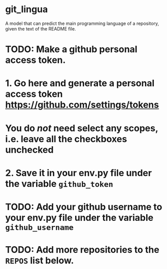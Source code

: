 # git_lingua
A model that can predict the main programming language of a repository, given the text of the README file.


# TODO: Make a github personal access token.
#     1. Go here and generate a personal access token https://github.com/settings/tokens
#        You do _not_ need select any scopes, i.e. leave all the checkboxes unchecked
#     2. Save it in your env.py file under the variable `github_token`
# TODO: Add your github username to your env.py file under the variable `github_username`
# TODO: Add more repositories to the `REPOS` list below.
